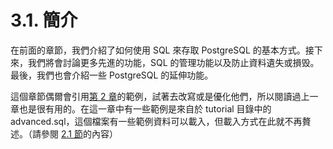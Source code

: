 # 3.1. 簡介

在前面的章節，我們介紹了如何使用 SQL 來存取 PostgreSQL 的基本方式。接下來，我們將會討論更多先進的功能，SQL 的管理功能以及防止資料遺失或損毁。最後，我們也會介紹一些 PostgreSQL 的延伸功能。

這個章節偶爾會引用[第 2 章](../sql/)的範例，試著去改寫或是優化他們，所以閱讀過上一章也是很有用的。在這一章中有一些範例是來自於 tutorial 目錄中的 advanced.sql，這個檔案有一些範例資料可以載入，但載入方式在此就不再贅述。（請參閱 [2.1 節](../sql/intro.md)的內容）

